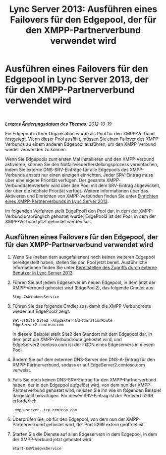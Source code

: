 ﻿---
title: 'Lync Server 2013: Ausführen eines Failovers für den Edgepool, der für den XMPP-Partnerverbund verwendet wird'
TOCTitle: Ausführen eines Failovers für den Edgepool, der für den XMPP-Partnerverbund verwendet wird
ms:assetid: 587e7829-a26b-46f8-8aad-b78a7b325b55
ms:mtpsurl: https://technet.microsoft.com/de-de/library/JJ688065(v=OCS.15)
ms:contentKeyID: 49890757
ms.date: 05/19/2016
mtps_version: v=OCS.15
ms.translationtype: HT
---

# Ausführen eines Failovers für den Edgepool in Lync Server 2013, der für den XMPP-Partnerverbund verwendet wird

 

_**Letztes Änderungsdatum des Themas:** 2012-10-19_

Ein Edgepool in Ihrer Organisation wurde als Pool für den XMPP-Verbund festgelegt. Wenn dieser Pool ausfällt, müssen Sie einen Failover des XMPP-Verbunds zu einem anderen Edgepool ausführen, um den XMPP-Verbund wieder verwenden zu können.

Wenn Sie Edgepools zum ersten Mal installieren und den XMPP-Verbund aktivieren, können Sie den Notfallwiederherstellungsprozess vereinfachen, indem Sie externe DNS-SRV-Einträge für alle Edgepools des XMPP-Verbunds anstatt nur einen einzigen einrichten. Jeder SRV-Eintrag muss über eine eigene Priorität verfügen. Der gesamte XMPP-Verbunddatenverkehr wird über den Pool mit dem SRV-Eintrag abgewickelt, der über die höchste Priorität verfügt. Weitere Informationen über das Aktivieren und Einrichten von XMPP-Verbünden finden Sie unter [Einrichten eines XMPP-Partnerverbunds in Lync Server 2013](lync-server-2013-setting-up-xmpp-federation.md).

Im folgenden Verfahren stellt EdgePool1 den Pool dar, in dem der XMPP-Verbund ursprünglich gehostet wurde; EdgePool2 ist der Pool, in dem der XMPP-Verbund jetzt gehostet werden soll.

## Ausführen eines Failovers für den Edgepool, der für den XMPP-Partnerverbund verwendet wird

1.  Wenn Sie (neben dem ausgefallenen) noch keinen weiteren Edgepool bereitgestellt haben, stellen Sie den Pool jetzt bereit. Ausführliche Informationen finden Sie unter [Bereitstellen des Zugriffs durch externe Benutzer in Lync Server 2013](lync-server-2013-deploying-external-user-access.md).

2.  Führen Sie auf jedem Edgeserver im neuen Edgepool, in dem jetzt der XMPP-Verbund gehostet wird (EdgePool2), das folgende Cmdlet aus:
    
        Stop-CsWindowsService

3.  Führen Sie das folgende Cmdlet aus, damit die XMPP-Verbundroute wieder auf EdgePool2 zeigt:
    
        Set-CsSite Site2 -XmppExternalFederationRoute EdgeServer2.contoso.com
    
    In diesem Beispiel stellt Site2 den Standort mit dem Edgepool dar, in dem jetzt die XMPP-Verbundroute gehostet wird, und EdgeServer2.contoso.com ist der FQDN eines Edgeservers in diesem Pool.

4.  Ändern Sie auf dem externen DNS-Server den DNS-A-Eintrag für den XMPP-Partnerverbund, sodass er auf EdgeServer2.contoso.com verweist.

5.  Falls Sie noch keinen DNS-SRV-Eintrag für den XMPP-Partnerverbund haben, der in den Edgepool aufgelöst wird, von dem nun der XMPP-Partnerverbund gehostet wird, müssen Sie ihn wie im folgenden Beispiel dargestellt hinzufügen. Für diesen SRV-Eintrag ist der Portwert 5269 erforderlich.
    
        _xmpp-server._tcp.contoso.com

6.  Überprüfen Sie, ob für den Edgepool, von dem nun der XMPP-Partnerverbund gehostet wird, der Port 5269 extern geöffnet ist.

7.  Starten Sie die Dienste auf allen Edgeservern in dem Edgepool, in dem der XMPP-Verbund jetzt gehostet wird:
    
        Start-CsWindowsService

